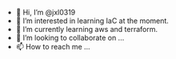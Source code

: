 - 👋 Hi, I’m @jxl0319
- 👀 I’m interested in learning IaC at the moment.
- 🌱 I’m currently learning aws and terraform.
- 💞️ I’m looking to collaborate on ...
- 📫 How to reach me ...

<!---
jxl0319/jxl0319 is a ✨ special ✨ repository because its `README.md` (this file) appears on your GitHub profile.
You can click the Preview link to take a look at your changes.
--->
